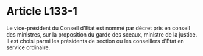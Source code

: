# Article L133-1

Le vice-président du Conseil d'Etat est nommé par décret pris en conseil des ministres, sur la proposition du garde des sceaux, ministre de la justice. Il est choisi parmi les présidents de section ou les conseillers d'Etat en service ordinaire.
